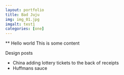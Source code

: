 ```yaml
---
layout: portfolio
title: Bad Juju
img: img_01.jpg
imgalt: test1
categories: [one]
---
```


** Hello world
This is some content

Design posts
 - China adding lottery tickets to the back of receipts
 - Huffmans sauce
